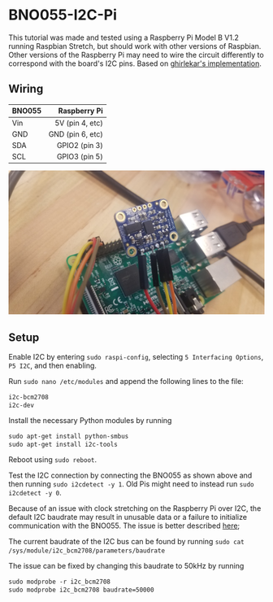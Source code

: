 # BNO055-I2C-Pi
This tutorial was made and tested using a Raspberry Pi Model B V1.2 running Raspbian Stretch, but should work with other versions of Raspbian.
Other versions of the Raspberry Pi may need to wire the circuit differently to correspond with the board's I2C pins.
Based on [ghirlekar's implementation](https://github.com/ghirlekar/bno055-python-i2c).

## Wiring

| BNO055 | Raspberry Pi|
| --- | ---: |
| Vin | 5V (pin 4, etc) |
| GND | GND (pin 6, etc) |
| SDA | GPIO2 (pin 3) |
| SCL | GPIO3 (pin 5) |

![Wiring image](https://github.com/Duke-Ocean-XPrize/BNO055-I2C-Pi/raw/master/images/wiring.jpg)

## Setup

Enable I2C by entering `sudo raspi-config`, selecting `5 Interfacing Options`, `P5 I2C`, and then enabling.

Run `sudo nano /etc/modules` and append the following lines to the file:

```
i2c-bcm2708 
i2c-dev
```

Install the necessary Python modules by running

```
sudo apt-get install python-smbus
sudo apt-get install i2c-tools
```

Reboot using `sudo reboot`.

Test the I2C connection by connecting the BNO055 as shown above and then running `sudo i2cdetect -y 1`. Old Pis might need to instead run `sudo i2cdetect -y 0`.

Because of an issue with clock stretching on the Raspberry Pi over I2C, the default I2C baudrate may result in unusable data or a failure to initialize communication with the BNO055. The issue is better described [here](https://github.com/ghirlekar/bno055-python-i2c/issues/1);

The current baudrate of the I2C bus can be found by running `sudo cat /sys/module/i2c_bcm2708/parameters/baudrate`

The issue can be fixed by changing this baudrate to 50kHz by running

```
sudo modprobe -r i2c_bcm2708
sudo modprobe i2c_bcm2708 baudrate=50000
```